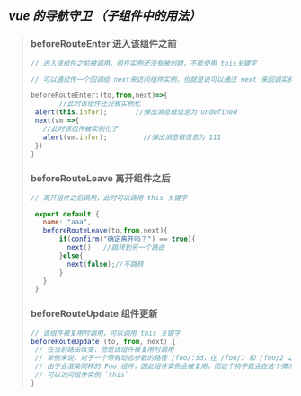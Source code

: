 ## *vue 的导航守卫 （子组件中的用法）*

> ### beforeRouteEnter 进入该组件之前
>
> ```js
> // 进入该组件之前被调用，组件实例还没有被创建，不能使用 this关键字
> 
> // 可以通过传一个回调给 next来访问组件实例，也就是说可以通过 next 来回调实例化后的组件，用next函数的 vm 参数充当 this
> 
> beforeRouteEnter:(to,from,next)=>{
>        //此时该组件还没被实例化
>  alert(this.infor);       //弹出消息框信息为 undefined
>  next(vm =>{
>    //此时该组件被实例化了
>    alert(vm.infor);         //弹出消息框信息为 111
>  })
> }
> 
> 
> ```
>
> ### beforeRouteLeave 离开组件之后
>
> ```js
> // 离开组件之后调用，此时可以调用 this 关键字
> 
>  export default {
>    name: "aaa",
>    beforeRouteLeave(to,from,next){
>        if(confirm("确定离开吗？") == true){
>          next()   //跳转到另一个路由
>        }else{
>          next(false);//不跳转
>        }
>    }
>  }
> ```
>
> ### **beforeRouteUpdate** 组件更新
>
> ```js
> // 该组件被复用时调用，可以调用 this 关键字
> beforeRouteUpdate (to, from, next) {
>  // 在当前路由改变，但是该组件被复用时调用
>  // 举例来说，对于一个带有动态参数的路径 /foo/:id，在 /foo/1 和 /foo/2 之间跳转的时候，
>  // 由于会渲染同样的 Foo 组件，因此组件实例会被复用。而这个钩子就会在这个情况下被调用。
>  // 可以访问组件实例 `this`
> }
> ```
>
> 